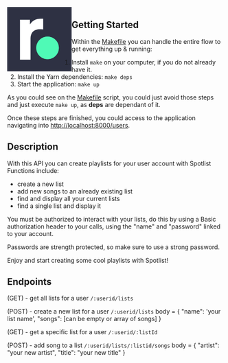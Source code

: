 <img align="left"  width="150" height="150" src=".github/rviewer_logo--dark.png" />

## Getting Started

Within the [Makefile](Makefile) you can handle the entire flow to get everything up & running:

1. Install `make` on your computer, if you do not already have it.
2. Install the Yarn dependencies: `make deps`
3. Start the application: `make up`

As you could see on the [Makefile](Makefile) script, you could just avoid those steps and just execute `make up`, as
**deps** are dependant of it.

Once these steps are finished, you could access to the application navigating
into [http://localhost:8000/users](http://localhost:8000/users).

## Description

With this API you can create playlists for your user account with Spotlist
Functions include:
  - create a new list 
  - add new songs to an already existing list
  - find and display all your current lists
  - find a single list and display it

You must be authorized to interact with your lists, do this by using a Basic authorization header to your calls, using the "name" and "password" linked to your account. 

Passwords are strength protected, so make sure to use a strong password.

Enjoy and start creating some cool playlists with Spotlist!

## Endpoints

(GET) - get all lists for a user
`/:userid/lists`

(POST) - create a new list for a user
`/:userid/lists` 
body = {
  "name": 'your list name',
  "songs": [can be empty or array of songs]
}

(GET) - get a specific list for a user
`/:userid/:listId` 

(POST) - add song to a list
`/:userid/lists/:listid/songs`
body = {
    "artist": "your new artist",
    "title": "your new title"
}


